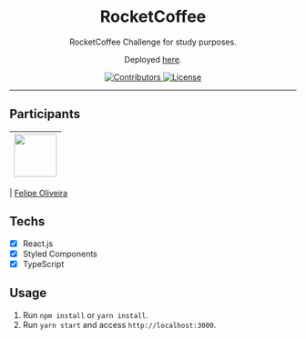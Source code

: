 <h1 align="center">
RocketCoffee
</h1>

<p align="center">RocketCoffee Challenge for study purposes.</p>
<p align="center">Deployed <a href="https://nervous-swartz-880233.netlify.app">here</a>.</p>

<p align="center">
  <a href="https://github.com/Felipe1496/rocketflix/graphs/contributors">
    <img src="https://img.shields.io/github/contributors/rocketseat/youtube-clone-discord?color=%237159c1&logoColor=%237159c1&style=flat" alt="Contributors">
  </a>
  <a href="https://opensource.org/licenses/MIT">
    <img src="https://img.shields.io/github/license/rocketseat/youtube-clone-discord?color=%237159c1&logo=mit" alt="License">
  </a>
</p>

<hr>

## Participants

| [<img src="https://avatars.githubusercontent.com/u/75271280?s=400&u=029f099827381848229ec49f864fc604f7f77bec&v=4" width="75px;"/>](https://github.com/felipe1496) |
| :------------------------------------------------------------------------------------------------------------------------: |


| [Felipe Oliveira](https://github.com/felipe1496)

## Techs

- [x] React.js
- [x] Styled Components
- [x] TypeScript

## Usage

1. Run `npm install` or `yarn install`.<br />
2. Run `yarn start` and access `http://localhost:3000`.<br />
